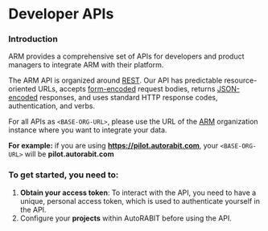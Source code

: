# Developer APIs

### Introduction

ARM provides a comprehensive set of APIs for developers and product managers to integrate ARM with their platform.

The ARM API is organized around [REST](https://en.wikipedia.org/wiki/Representational_state_transfer). Our API has predictable resource-oriented URLs, accepts [form-encoded](https://en.wikipedia.org/wiki/POST_\(HTTP\)#Use_for_submitting_web_forms) request bodies, returns [JSON-encoded](https://www.json.org/json-en.html) responses, and uses standard HTTP response codes, authentication, and verbs.

For all APIs as `<BASE-ORG-URL>`, please use the URL of the [ARM](https://www.autorabit.com/products/automated-release-management/) organization instance where you want to integrate your data.

**For example:** if you are using **https://pilot.autorabit.com**, your `<BASE-ORG-URL>` will be **pilot.autorabit.com**

### **To get started, you need to:**

1. **Obtain your access token**: To interact with the API, you need to have a unique, personal access token, which is used to authenticate yourself in the API.
2. Configure your **projects** within AutoRABIT before using the API.
